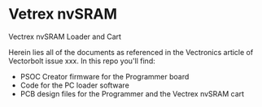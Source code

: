 # Vetrex nvSRAM
Vectrex nvSRAM Loader and Cart

Herein lies all of the documents as referenced in the Vectronics article of Vectorbolt issue xxx.
In this repo you'll find:
- PSOC Creator firmware for the Programmer board
- Code for the PC loader software
- PCB design files for the Programmer and the Vectrex nvSRAM cart
